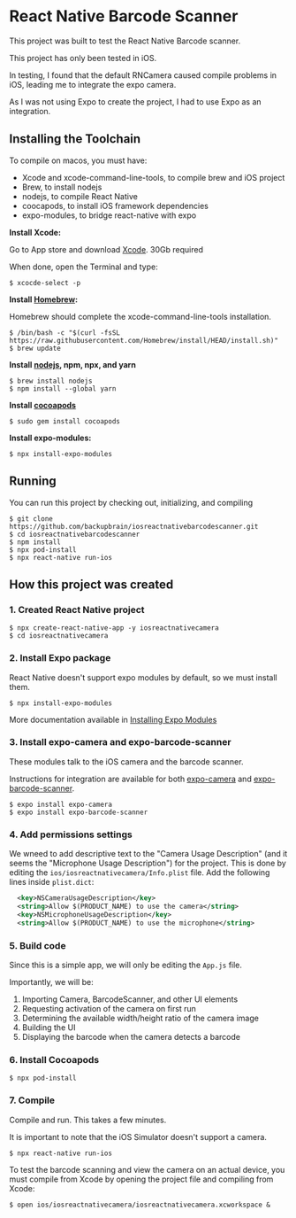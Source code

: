 # React Native Barcode Scanner

This project was built to test the React Native Barcode scanner.

This project has only been tested in iOS.

In testing, I found that the default RNCamera caused compile problems in iOS, leading me to integrate the expo camera.

As I was not using Expo to create the project, I had to use Expo as an integration.

## Installing the Toolchain

To compile on macos, you must have:
* Xcode and xcode-command-line-tools, to compile brew and iOS project
* Brew, to install nodejs
* nodejs, to compile React Native
* coocapods, to install iOS framework dependencies
* expo-modules, to bridge react-native with expo

**Install Xcode:**

Go to App store and download [Xcode](https://apps.apple.com/us/app/xcode/id497799835?mt=12). 30Gb required

When done, open the Terminal and type:

```
$ xcocde-select -p
```

**Install [Homebrew](https://brew.sh/):**

Homebrew should complete the xcode-command-line-tools installation.

```console
$ /bin/bash -c "$(curl -fsSL https://raw.githubusercontent.com/Homebrew/install/HEAD/install.sh)"
$ brew update
```

**Install [nodejs](https://nodejs.org/), npm, npx, and yarn**
```console
$ brew install nodejs
$ npm install --global yarn
```

**Install [cocoapods](https://cocoapods.org/)**

```console
$ sudo gem install cocoapods
```

**Install expo-modules:**

```console
$ npx install-expo-modules
```

## Running

You can run this project by checking out, initializing, and compiling

```console
$ git clone https://github.com/backupbrain/iosreactnativebarcodescanner.git
$ cd iosreactnativebarcodescanner
$ npm install
$ npx pod-install
$ npx react-native run-ios
```

## How this project was created

### 1. Created React Native project

```console
$ npx create-react-native-app -y iosreactnativecamera
$ cd iosreactnativecamera
```

### 2. Install Expo package 

React Native doesn't support expo modules by default, so we must install them.

```console
$ npx install-expo-modules
```

More documentation available in [Installing Expo Modules](https://docs.expo.dev/bare/installing-expo-modules/)

### 3. Install expo-camera and expo-barcode-scanner

These modules talk to the iOS camera and the barcode scanner.

Instructions for integration are available for both [expo-camera](https://github.com/expo/expo/tree/master/packages/expo-camera) and [expo-barcode-scanner](https://github.com/expo/expo/tree/master/packages/expo-barcode-scanner).

```console
$ expo install expo-camera
$ expo install expo-barcode-scanner
```

### 4. Add permissions settings

We wneed to add descriptive text to the "Camera Usage Description" (and it seems the "Microphone Usage Description") for the project. This is done by editing the `ios/iosreactnativecamera/Info.plist` file. Add the following lines inside `plist.dict`:

```xml
  <key>NSCameraUsageDescription</key>
  <string>Allow $(PRODUCT_NAME) to use the camera</string>
  <key>NSMicrophoneUsageDescription</key>
  <string>Allow $(PRODUCT_NAME) to use the microphone</string>
```

### 5. Build code

Since this is a simple app, we will only be editing the `App.js` file.

Importantly, we will be:
1. Importing Camera, BarcodeScanner, and other UI elements
2. Requesting activation of the camera on first run
3. Determining the available width/height ratio of the camera image
4. Building the UI
5. Displaying the barcode when the camera detects a barcode

### 6. Install Cocoapods

```console
$ npx pod-install
```

### 7. Compile

Compile and run. This takes a few minutes.

It is important to note that the iOS Simulator doesn't support a camera.

```console
$ npx react-native run-ios
```

To test the barcode scanning and view the camera on an actual device, you must compile from Xcode by opening the project file and compiling from Xcode:

```
$ open ios/iosreactnativecamera/iosreactnativecamera.xcworkspace &
```

